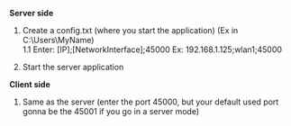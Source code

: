 <strong>Server side</strong>
1. Create a config.txt (where you start the application) (Ex in C:\Users\MyName)<br/>
  1.1 Enter: [IP];[NetworkInterface];45000
    Ex: 192.168.1.125;wlan1;45000
   
2. Start the server application

<strong>Client side</strong>
1. Same as the server (enter the port 45000, but your default used port gonna be the 45001 if you go in a server mode)
